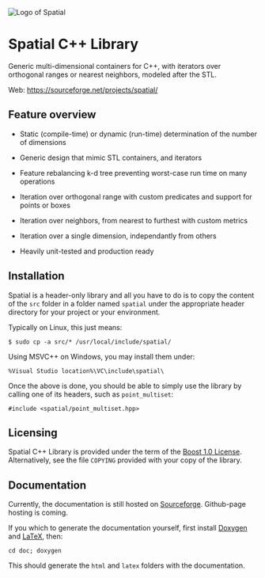 ![Logo of Spatial](https://github.com/sbougerel/spatial/blob/master/doc/images/spatial_96.png)
# Spatial C++ Library

Generic multi-dimensional containers for C++, with iterators
over orthogonal ranges or nearest neighbors, modeled after the STL.

Web: https://sourceforge.net/projects/spatial/


## Feature overview

- Static (compile-time) or dynamic (run-time) determination of the number of
  dimensions

- Generic design that mimic STL containers, and iterators

- Feature rebalancing k-d tree preventing worst-case run time on many
  operations

- Iteration over orthogonal range with custom predicates and support for points
  or boxes

- Iteration over neighbors, from nearest to furthest with custom metrics

- Iteration over a single dimension, independantly from others

- Heavily unit-tested and production ready



## Installation

Spatial is a header-only library and all you have to do is to copy the content
of the `src` folder in a folder named `spatial` under the appropriate header
directory for your project or your environment.

Typically on Linux, this just means:

```
$ sudo cp -a src/* /usr/local/include/spatial/
```

Using MSVC++ on Windows, you may install them under:
```
%Visual Studio location%\VC\include\spatial\
```

Once the above is done, you should be able to simply use the library by calling
one of its headers, such as `point_multiset`:

```
#include <spatial/point_multiset.hpp>
```


## Licensing

Spatial C++ Library is provided under the term of the
[Boost 1.0 License](http://www.boost.org/LICENSE_1_0.txt).
Alternatively, see the file `COPYING` provided with your copy of the library.


## Documentation

Currently, the documentation is still hosted on
[Sourceforge](http://spatial.sourceforge.net/). Github-page hosting is coming.

If you which to generate the documentation yourself, first install
[Doxygen](http://www.stack.nl/~dimitri/doxygen/) and
[LaTeX](https://www.latex-project.org/), then:

```
cd doc; doxygen
```

This should generate the `html` and `latex` folders with the documentation.
